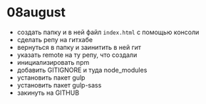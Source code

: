 # 08august

- создать папку и в ней файл `index.html` с помощью консоли
- сделать репу на гитхабе
- вернуться в папку и заинитить в ней гит 
- указать remote на ту репу, что создали
- инициализировать npm
- добавить GITIGNORE и туда node_modules
- установить пакет gulp
- установить пакет gulp-sass
- закинуть на GITHUB
